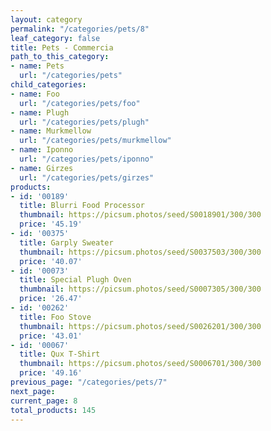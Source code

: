 ```yaml
---
layout: category
permalink: "/categories/pets/8"
leaf_category: false
title: Pets - Commercia
path_to_this_category:
- name: Pets
  url: "/categories/pets"
child_categories:
- name: Foo
  url: "/categories/pets/foo"
- name: Plugh
  url: "/categories/pets/plugh"
- name: Murkmellow
  url: "/categories/pets/murkmellow"
- name: Iponno
  url: "/categories/pets/iponno"
- name: Girzes
  url: "/categories/pets/girzes"
products:
- id: '00189'
  title: Blurri Food Processor
  thumbnail: https://picsum.photos/seed/S0018901/300/300
  price: '45.19'
- id: '00375'
  title: Garply Sweater
  thumbnail: https://picsum.photos/seed/S0037503/300/300
  price: '40.07'
- id: '00073'
  title: Special Plugh Oven
  thumbnail: https://picsum.photos/seed/S0007305/300/300
  price: '26.47'
- id: '00262'
  title: Foo Stove
  thumbnail: https://picsum.photos/seed/S0026201/300/300
  price: '43.01'
- id: '00067'
  title: Qux T-Shirt
  thumbnail: https://picsum.photos/seed/S0006701/300/300
  price: '49.16'
previous_page: "/categories/pets/7"
next_page: 
current_page: 8
total_products: 145
---
```


